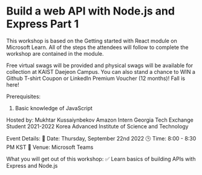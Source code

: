 # Build a web API with Node.js and Express Part 1
This workshop is based on the Getting started with React module on Microsoft Learn. All of the steps the attendees will follow to complete the workshop are contained in the module.

Free virtual swags will be provided and physical swags will be available for collection at KAIST Daejeon Campus. You can also stand a chance to WIN a Github T-shirt Coupon or LinkedIn Premium Voucher (12 months)! Fall is here!

Prerequisites:
1. Basic knowledge of JavaScript

Hosted by:
Mukhtar Kussaiynbekov
Amazon Intern
Georgia Tech Exchange Student 2021-2022
Korea Advanced Institute of Science and Technology

Event Details:
📅 Date: Thursday, September 22nd 2022
🕒 Time: 8:00 - 8:30 PM KST
📍 Venue: Microsoft Teams
 
What you will get out of this workshop:
✅ Learn basics of building APIs with Express and Node.js
